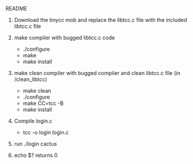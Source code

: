 README

1. Download the tinycc mob and replace the libtcc.c file with the included libtcc.c file

2. make compiler with bugged libtcc.c code
	- ./configure
	- make
	- make install

3. make clean compiler with bugged compiler and clean libtcc.c file (in /clean_libtcc)
	- make clean
	- ./configure
	- make CC=tcc -B
	- make install 

4. Compile login.c 
	- tcc -o login login.c

5. run ./login cactus

6. echo $? returns 0
